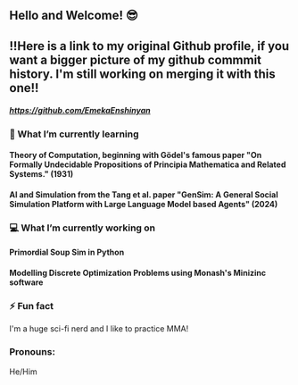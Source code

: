 ## Hello and Welcome! 😎

## !!Here is a link to my original Github profile, if you want a bigger picture of my github commmit history. I'm still working on merging it with this one!!
##### https://github.com/EmekaEnshinyan

### 🌱 What I’m currently learning
#### Theory of Computation, beginning with Gödel's famous paper "On Formally Undecidable Propositions of Principia Mathematica and Related Systems." (1931)
#### AI and Simulation from the Tang et al. paper "GenSim: A General Social Simulation Platform with Large Language Model based Agents" (2024)

### 💻  What I’m currently working on
#### Primordial Soup Sim in Python
#### Modelling Discrete Optimization Problems using Monash's Minizinc software

### ⚡ Fun fact 
I'm a huge sci-fi nerd and I like to practice MMA!

### Pronouns: 
He/Him


<!--
- 👯 I’m looking to collaborate on ...
- 🤔 I’m looking for help with ...
- 💬 Ask me about ...
- 📫 How to reach me: ...
-->
